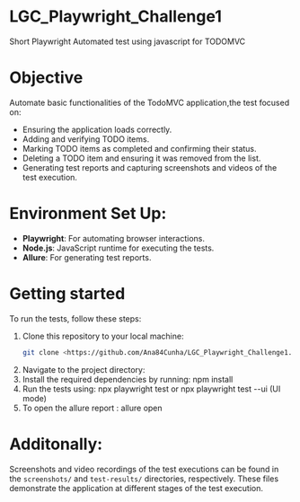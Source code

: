 # LGC_Playwright_Challenge1
Short Playwright Automated test using javascript for TODOMVC
# Objective 
Automate basic functionalities of the TodoMVC application,the test focused on:
- Ensuring the application loads correctly.
- Adding and verifying TODO items.
- Marking TODO items as completed and confirming their status.
- Deleting a TODO item and ensuring it was removed from the list.
- Generating test reports and capturing screenshots and videos of the test execution.
# Environment Set Up:
- **Playwright**: For automating browser interactions.
- **Node.js**: JavaScript runtime for executing the tests.
- **Allure**: For generating test reports.
# Getting started
To run the tests, follow these steps:
1. Clone this repository to your local machine:
   ```bash
   git clone <https://github.com/Ana84Cunha/LGC_Playwright_Challenge1.git>
2. Navigate to the project directory: 
3. Install the required dependencies by running: npm install
4. Run the tests using: npx playwright test or npx playwright test --ui (UI mode) 
5. To open the allure report : allure open
# Additonally:
Screenshots and video recordings of the test executions can be found in the `screenshots/` and `test-results/` directories, respectively. These files demonstrate the application at different stages of the test execution.


